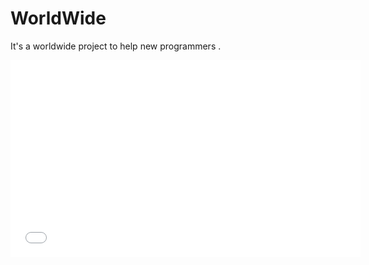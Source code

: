 WorldWide
=========

It's a worldwide project to help new programmers .
<iframe width="560" height="315" src="//www.youtube.com/embed/ihFkSVI4Sgc" frameborder="0" allowfullscreen></iframe>
